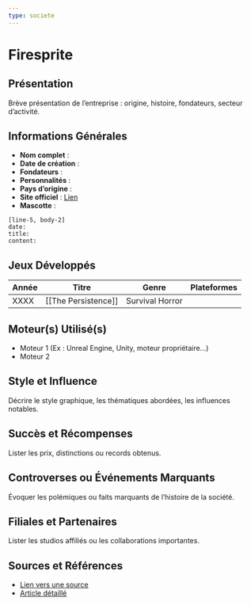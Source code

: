 ```yaml
---
type: societe
---
```


# Firesprite

## Présentation
Brève présentation de l’entreprise : origine, histoire, fondateurs, secteur d’activité.

## Informations Générales
- **Nom complet** :  
- **Date de création** :  
- **Fondateurs** :  
- **Personnalités** :
- **Pays d’origine** :  
- **Site officiel** : [Lien](#)  
- **Mascotte** :

```timeline-labeled
[line-5, body-2]
date:  
title: 
content:
```

## Jeux Développés
| Année | Titre               | Genre           | Plateformes |
| ----- | ------------------- | --------------- | ----------- |
| XXXX  | [[The Persistence]] | Survival Horror |             |

## Moteur(s) Utilisé(s)
- Moteur 1 (Ex : Unreal Engine, Unity, moteur propriétaire...)
- Moteur 2

## Style et Influence
Décrire le style graphique, les thématiques abordées, les influences notables.

## Succès et Récompenses
Lister les prix, distinctions ou records obtenus.

## Controverses ou Événements Marquants
Évoquer les polémiques ou faits marquants de l’histoire de la société.

## Filiales et Partenaires
Lister les studios affiliés ou les collaborations importantes.

## Sources et Références
- [Lien vers une source](#)
- [Article détaillé](#)
